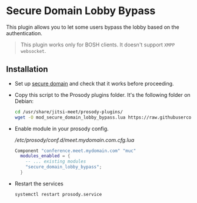 # Secure Domain Lobby Bypass

This plugin allows you to let some users bypass the lobby based on the
authentication.

> This plugin works only for BOSH clients. It doesn't support `XMPP websocket`.

## Installation

- Set up
  [secure domain](https://jitsi.github.io/handbook/docs/devops-guide/secure-domain/)
  and check that it works before proceeding.

- Copy this script to the Prosody plugins folder. It's the following folder on
  Debian:

  ```bash
  cd /usr/share/jitsi-meet/prosody-plugins/
  wget -O mod_secure_domain_lobby_bypass.lua https://raw.githubusercontent.com/jitsi-contrib/prosody-plugins/main/secure_domain_lobby_bypass/mod_secure_domain_lobby_bypass.lua
  ```

- Enable module in your prosody config.

  _/etc/prosody/conf.d/meet.mydomain.com.cfg.lua_

  ```lua
  Component "conference.meet.mydomain.com" "muc"
    modules_enabled = {
      -- ... existing modules
      "secure_domain_lobby_bypass";
    }
  ```

- Restart the services

  ```bash
  systemctl restart prosody.service
  ```
